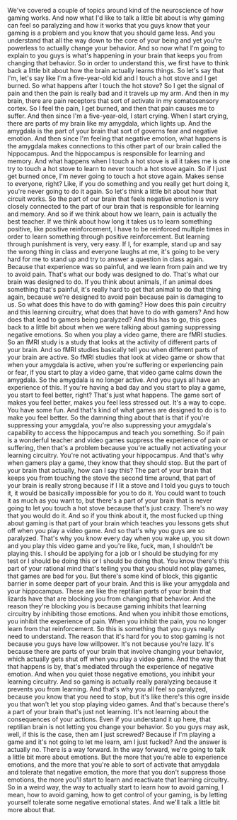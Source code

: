  We've covered a couple of topics around kind of the neuroscience of how gaming works. And now what I'd like to talk a little bit about is why gaming can feel so paralyzing and how it works that you guys know that your gaming is a problem and you know that you should game less. And you understand that all the way down to the core of your being and yet you're powerless to actually change your behavior. And so now what I'm going to explain to you guys is what's happening in your brain that keeps you from changing that behavior. So in order to understand this, we first have to think back a little bit about how the brain actually learns things. So let's say that I'm, let's say like I'm a five-year-old kid and I touch a hot stove and I get burned. So what happens after I touch the hot stove? So I get the signal of pain and then the pain is really bad and it travels up my arm. And then in my brain, there are pain receptors that sort of activate in my somatosensory cortex. So I feel the pain, I get burned, and then that pain causes me to suffer. And then since I'm a five-year-old, I start crying. When I start crying, there are parts of my brain like my amygdala, which lights up. And the amygdala is the part of your brain that sort of governs fear and negative emotion. And then since I'm feeling that negative emotion, what happens is the amygdala makes connections to this other part of our brain called the hippocampus. And the hippocampus is responsible for learning and memory. And what happens when I touch a hot stove is all it takes me is one try to touch a hot stove to learn to never touch a hot stove again. So if I just get burned once, I'm never going to touch a hot stove again. Makes sense to everyone, right? Like, if you do something and you really get hurt doing it, you're never going to do it again. So let's think a little bit about how that circuit works. So the part of our brain that feels negative emotion is very closely connected to the part of our brain that is responsible for learning and memory. And so if we think about how we learn, pain is actually the best teacher. If we think about how long it takes us to learn something positive, like positive reinforcement, I have to be reinforced multiple times in order to learn something through positive reinforcement. But learning through punishment is very, very easy. If I, for example, stand up and say the wrong thing in class and everyone laughs at me, it's going to be very hard for me to stand up and try to answer a question in class again. Because that experience was so painful, and we learn from pain and we try to avoid pain. That's what our body was designed to do. That's what our brain was designed to do. If you think about animals, if an animal does something that's painful, it's really hard to get that animal to do that thing again, because we're designed to avoid pain because pain is damaging to us. So what does this have to do with gaming? How does this pain circuitry and this learning circuitry, what does that have to do with gamers? And how does that lead to gamers being paralyzed? And this has to go, this goes back to a little bit about when we were talking about gaming suppressing negative emotions. So when you play a video game, there are fMRI studies. So an fMRI study is a study that looks at the activity of different parts of your brain. And so fMRI studies basically tell you when different parts of your brain are active. So fMRI studies that look at video game or show that when your amygdala is active, when you're suffering or experiencing pain or fear, if you start to play a video game, that video game calms down the amygdala. So the amygdala is no longer active. And you guys all have an experience of this. If you're having a bad day and you start to play a game, you start to feel better, right? That's just what happens. The game sort of makes you feel better, makes you feel less stressed out. It's a way to cope. You have some fun. And that's kind of what games are designed to do is to make you feel better. So the damning thing about that is that if you're suppressing your amygdala, you're also suppressing your amygdala's capability to access the hippocampus and teach you something. So if pain is a wonderful teacher and video games suppress the experience of pain or suffering, then that's a problem because you're actually not activating your learning circuitry. You're not activating your hippocampus. And that's why when gamers play a game, they know that they should stop. But the part of your brain that actually, how can I say this? The part of your brain that keeps you from touching the stove the second time around, that part of your brain is really strong because if I lit a stove and I told you guys to touch it, it would be basically impossible for you to do it. You could want to touch it as much as you want to, but there's a part of your brain that is never going to let you touch a hot stove because that's just crazy. There's no way that you would do it. And so if you think about it, the most fucked up thing about gaming is that part of your brain which teaches you lessons gets shut off when you play a video game. And so that's why you guys are so paralyzed. That's why you know every day when you wake up, you sit down and you play this video game and you're like, fuck, man, I shouldn't be playing this. I should be applying for a job or I should be studying for my test or I should be doing this or I should be doing that. You know there's this part of your rational mind that's telling you that you should not play games, that games are bad for you. But there's some kind of block, this gigantic barrier in some deeper part of your brain. And this is like your amygdala and your hippocampus. These are like the reptilian parts of your brain that lizards have that are blocking you from changing that behavior. And the reason they're blocking you is because gaming inhibits that learning circuitry by inhibiting those emotions. And when you inhibit those emotions, you inhibit the experience of pain. When you inhibit the pain, you no longer learn from that reinforcement. So this is something that you guys really need to understand. The reason that it's hard for you to stop gaming is not because you guys have low willpower. It's not because you're lazy. It's because there are parts of your brain that involve changing your behavior, which actually gets shut off when you play a video game. And the way that that happens is by, that's mediated through the experience of negative emotion. And when you quiet those negative emotions, you inhibit your learning circuitry. And so gaming is actually really paralyzing because it prevents you from learning. And that's why you all feel so paralyzed, because you know that you need to stop, but it's like there's this ogre inside you that won't let you stop playing video games. And that's because there's a part of your brain that's just not learning. It's not learning about the consequences of your actions. Even if you understand it up here, that reptilian brain is not letting you change your behavior. So you guys may ask, well, if this is the case, then am I just screwed? Because if I'm playing a game and it's not going to let me learn, am I just fucked? And the answer is actually no. There is a way forward. In the way forward, we're going to talk a little bit more about emotions. But the more that you're able to experience emotions, and the more that you're able to sort of activate that amygdala and tolerate that negative emotion, the more that you don't suppress those emotions, the more you'll start to learn and reactivate that learning circuitry. So in a weird way, the way to actually start to learn how to avoid gaming, I mean, how to avoid gaming, how to get control of your gaming, is by letting yourself tolerate some negative emotional states. And we'll talk a little bit more about that.